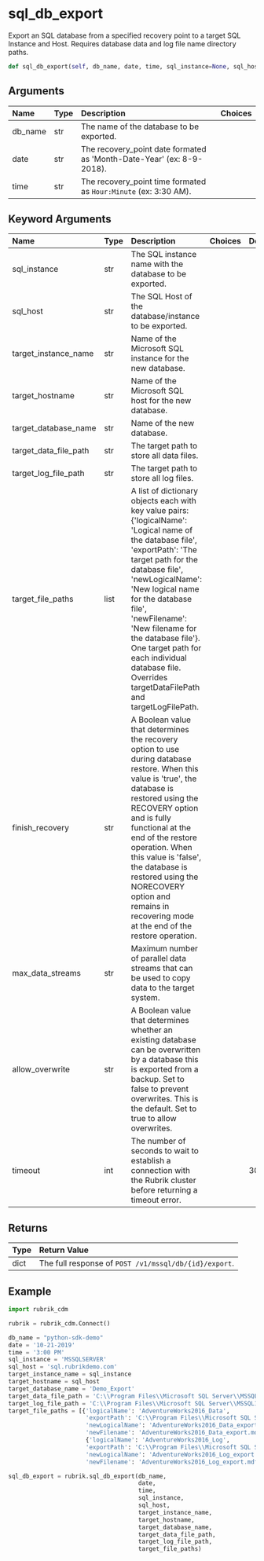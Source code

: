 # sql\_db\_export

Export an SQL database from a specified recovery point to a target SQL Instance and Host. Requires database data and log file name directory paths.

```python
def sql_db_export(self, db_name, date, time, sql_instance=None, sql_host=None, target_instance_name=None, target_hostname=None, target_database_name=None, target_data_file_path=None, target_log_file_path=None, target_file_paths=None, finish_recovery=True, max_data_streams=2, allow_overwrite=False, timeout=15):
```

## Arguments

| Name | Type | Description | Choices |
| :--- | :--- | :--- | :--- |
| db\_name | str | The name of the database to be exported. |  |
| date | str | The recovery\_point date formated as 'Month-Date-Year' \(ex: 8-9-2018\). |  |
| time | str | The recovery\_point time formated as `Hour:Minute` \(ex: 3:30 AM\). |  |

## Keyword Arguments

| Name | Type | Description | Choices | Default |
| :--- | :--- | :--- | :--- | :--- |
| sql\_instance | str | The SQL instance name with the database to be exported. |  |  |
| sql\_host | str | The SQL Host of the database/instance to be exported. |  |  |
| target\_instance\_name | str | Name of the Microsoft SQL instance for the new database. |  |  |
| target\_hostname | str | Name of the Microsoft SQL host for the new database. |  |  |
| target\_database\_name | str | Name of the new database. |  |  |
| target\_data\_file\_path | str | The target path to store all data files. |  |  |
| target\_log\_file\_path | str | The target path to store all log files. |  |  |
| target\_file\_paths | list | A list of dictionary objects each with key value pairs: {'logicalName': 'Logical name of the database file', 'exportPath': 'The target path for the database file', 'newLogicalName': 'New logical name for the database file', 'newFilename': 'New filename for the database file'}. One target path for each individual database file. Overrides targetDataFilePath and targetLogFilePath. |  |  |
| finish\_recovery | str | A Boolean value that determines the recovery option to use during database restore. When this value is 'true', the database is restored using the RECOVERY option and is fully functional at the end of the restore operation. When this value is 'false', the database is restored using the NORECOVERY option and remains in recovering mode at the end of the restore operation. |  |  |
| max\_data\_streams | str | Maximum number of parallel data streams that can be used to copy data to the target system. |  |  |
| allow\_overwrite | str | A Boolean value that determines whether an existing database can be overwritten by a database this is exported from a backup. Set to false to prevent overwrites. This is the default. Set to true to allow overwrites. |  |  |
| timeout | int | The number of seconds to wait to establish a connection with the Rubrik cluster before returning a timeout error. |  | 30 |

## Returns

| Type | Return Value |
| :--- | :--- |
| dict | The full response of `POST /v1/mssql/db/{id}/export`. |

## Example

```python
import rubrik_cdm

rubrik = rubrik_cdm.Connect()

db_name = "python-sdk-demo"
date = '10-21-2019'
time = '3:00 PM'
sql_instance = 'MSSQLSERVER'
sql_host = 'sql.rubrikdemo.com'
target_instance_name = sql_instance
target_hostname = sql_host
target_database_name = 'Demo_Export'
target_data_file_path = 'C:\\Program Files\\Microsoft SQL Server\\MSSQL13.MSSQLSERVER\\MSSQL\\DATA\\AdventureWorks2016_export'
target_log_file_path = 'C:\\Program Files\\Microsoft SQL Server\\MSSQL13.MSSQLSERVER\\MSSQL\\DATA\\AdventureWorks2016_export'
target_file_paths = [{'logicalName': 'AdventureWorks2016_Data', 
                      'exportPath': 'C:\\Program Files\\Microsoft SQL Server\\MSSQL13.MSSQLSERVER\\MSSQL\\DATA\\AdventureWorks2016_export',
                      'newLogicalName': 'AdventureWorks2016_Data_export',
                      'newFilename': 'AdventureWorks2016_Data_export.mdf'},
                      {'logicalName': 'AdventureWorks2016_Log', 
                      'exportPath': 'C:\\Program Files\\Microsoft SQL Server\\MSSQL13.MSSQLSERVER\\MSSQL\\DATA\\AdventureWorks2016_export',
                      'newLogicalName': 'AdventureWorks2016_Log_export',
                      'newFilename': 'AdventureWorks2016_Log_export.mdf'}]

sql_db_export = rubrik.sql_db_export(db_name,
                                     date,
                                     time,
                                     sql_instance, 
                                     sql_host,
                                     target_instance_name,
                                     target_hostname,
                                     target_database_name,
                                     target_data_file_path,
                                     target_log_file_path,
                                     target_file_paths)
```

